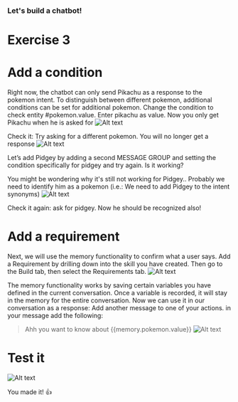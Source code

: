 ### Let's build a chatbot! ##

# Exercise 3 #

# Add a condition #
Right now, the chatbot can only send Pikachu as a response to the pokemon intent. To distinguish between different pokemon, additional conditions can be set for additional pokemon. Change the condition to check entity #pokemon.value. Enter pikachu as value. Now you only get Pikachu when he is asked for
![Alt text](/../screenshots/part3/actionTrigger1.png?raw=true "")

Check it: Try asking for a different pokemon. You will no longer get a response
![Alt text](/../screenshots/part3/actionTrigger2.png?raw=true "")

Let’s add Pidgey by adding a second MESSAGE GROUP and setting the condition specifically for pidgey and try again. Is it working?

You might be wondering why it's still not working for Pidgey.. Probably we need to identify him as a pokemon (i.e.: We need to add Pidgey to the intent synonyms)
![Alt text](/../screenshots/pidget.png?raw=true "")

Check it again: ask for pidgey. Now he should be recognized also!

# Add a requirement #
Next, we will use the memory functionality to confirm what a user says. Add a Requirement by drilling down into the skill you have created. Then go to the Build tab, then select the Requirements tab. 
![Alt text](/../screenshots/part3/Picture32.png?raw=true "")

The memory functionality works by saving certain variables you have defined in the current conversation. Once a variable is recorded, it will stay in the memory for the entire conversation. Now we can use it in our conversation as a response:
Add another message to one of your actions. in your message add the following:
> Ahh you want to know about {{memory.pokemon.value}}
![Alt text](/../screenshots/part3/Picture33.png?raw=true "")

# Test it #
![Alt text](/../screenshots/part3/Picture34.png?raw=true "")


You made it! :+1:
